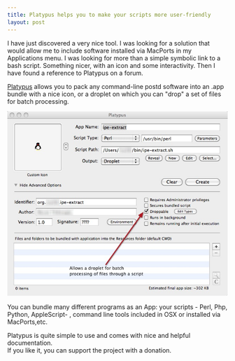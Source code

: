 ```yaml
---
title: Platypus helps you to make your scripts more user-friendly
layout: post
---
```

I have just discovered a very nice tool. I was looking for a solution that would allow me to include software installed via MacPorts in my Applications menu. I was looking for more than a simple symbolic link to a bash script. Something nicer, with an icon and some interactivity. Then I have found a reference to Platypus on a forum.   

[Platypus](http://www.sveinbjorn.org/platypus) allows you to pack any command-line postd software into an .app bundle with a nice icon, or a droplet on which you can "drop" a set of files for batch processing.   

!["Platypus"](/images/platypus.jpg)

You can bundle many different programs as an App: your scripts - Perl, Php, Python, AppleScript- , command line tools included in OSX or installed via MacPorts,etc. 
 
Platypus is quite simple to use and comes with nice and helpful documentation.   
If you like it, you can support the project with a donation. 